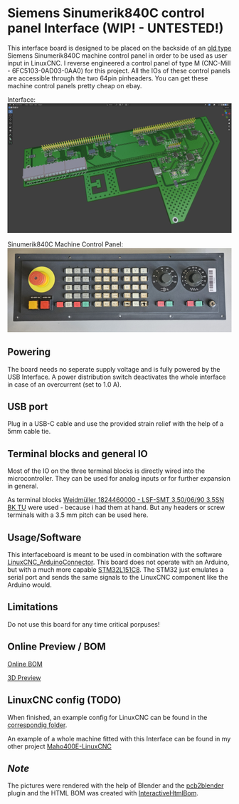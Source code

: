 # Siemens Sinumerik840C control panel Interface (WIP! - UNTESTED!)
This interface board is designed to be placed on the backside of an [old type](https://mall.industry.siemens.com/mall/de/de/Catalog/Product/6FC5103-0AD03-0AA0) Siemens Sinumerik840C machine control panel in order to be used as user input in LinuxCNC. I reverse engineered a control panel of type M (CNC-Mill - 6FC5103-0AD03-0AA0) for this project. All the IOs of these control panels are accessible through the two 64pin pinheaders. You can get these machine control panels pretty cheap on ebay.

Interface:
![v0.9.0](0_pictures/InterfaceBoard_Render_v090.png "Blender render")

Sinumerik840C Machine Control Panel:
![Sinumerik840C Machine Control Panel](0_pictures/Sinumeric_MachineControlPanel.jpg "Sinumerik840C Machine Control Panel")

## Powering
The board needs no seperate supply voltage and is fully powered by the USB Interface. A power distribution switch deactivates the whole interface in case of an overcurrent (set to 1.0 A).

## USB port
Plug in a USB-C cable and use the provided strain relief with the help of a 5mm cable tie.

## Terminal blocks and general IO
Most of the IO on the three terminal blocks is directly wired into the microcontroller. They can be used for analog inputs or for further expansion in general.

As terminal blocks [Weidmüller 1824460000 - LSF-SMT 3.50/06/90 3.5SN BK TU](https://catalog.weidmueller.com/catalog/Start.do?ObjectID=1824460000) were used - because i had them at hand. But any headers or screw terminals with a 3.5 mm pitch can be used here.

## Usage/Software
This interfaceboard is meant to be used in combination with the software [LinuxCNC_ArduinoConnector](https://github.com/AlexmagToast/LinuxCNC_ArduinoConnector). This board does not operate with an Arduino, but with a much more capable [STM32L151C8](https://www.st.com/en/microcontrollers-microprocessors/stm32l151c8.html). The STM32 just emulates a serial port and sends the same signals to the LinuxCNC component like the Arduino would.

## Limitations
Do not use this board for any time critical porpuses!

## Online Preview / BOM
[Online BOM](https://htmlpreview.github.io/?https://raw.githubusercontent.com/PedPEx/Siemens-LinuxCNC-Interface/master/1_hardware/bom/webviewer-BOM.html)

[3D Preview](https://github.com/PedPEx/Siemens-LinuxCNC-Interface/blob/master/1_hardware/Siemens-Sinumerik840C-Maschinensteuertafel-Adaptor.stl)

## LinuxCNC config (TODO)
When finished, an example config for LinuxCNC can be found in the [correspondig folder](https://github.com/PedPEx/Siemens-LinuxCNC-Interface/tree/master/2_software_LinuxCNC).

An example of a whole machine fitted with this Interface can be found in my other project [Maho400E-LinuxCNC](https://github.com/PedPEx/Maho400E-LinuxCNC)

## *Note*
The pictures were rendered with the help of Blender and the [pcb2blender](https://github.com/30350n/pcb2blender) plugin and the HTML BOM was created with [InteractiveHtmlBom](https://github.com/openscopeproject/InteractiveHtmlBom).
